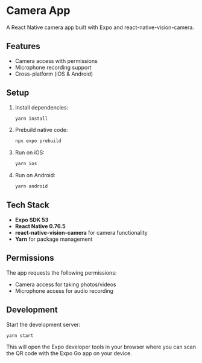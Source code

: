 # Camera App

A React Native camera app built with Expo and react-native-vision-camera.

## Features

- Camera access with permissions
- Microphone recording support
- Cross-platform (iOS & Android)

## Setup

1. Install dependencies:
   ```bash
   yarn install
   ```

2. Prebuild native code:
   ```bash
   npx expo prebuild
   ```

3. Run on iOS:
   ```bash
   yarn ios
   ```

4. Run on Android:
   ```bash
   yarn android
   ```

## Tech Stack

- **Expo SDK 53**
- **React Native 0.76.5**
- **react-native-vision-camera** for camera functionality
- **Yarn** for package management

## Permissions

The app requests the following permissions:
- Camera access for taking photos/videos
- Microphone access for audio recording

## Development

Start the development server:
```bash
yarn start
```

This will open the Expo developer tools in your browser where you can scan the QR code with the Expo Go app on your device.
